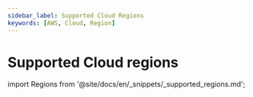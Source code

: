 ```yaml
---
sidebar_label: Supported Cloud Regions
keywords: [AWS, Cloud, Region]
---
```

# Supported Cloud regions

import Regions from '@site/docs/en/_snippets/_supported_regions.md';

<Regions />
